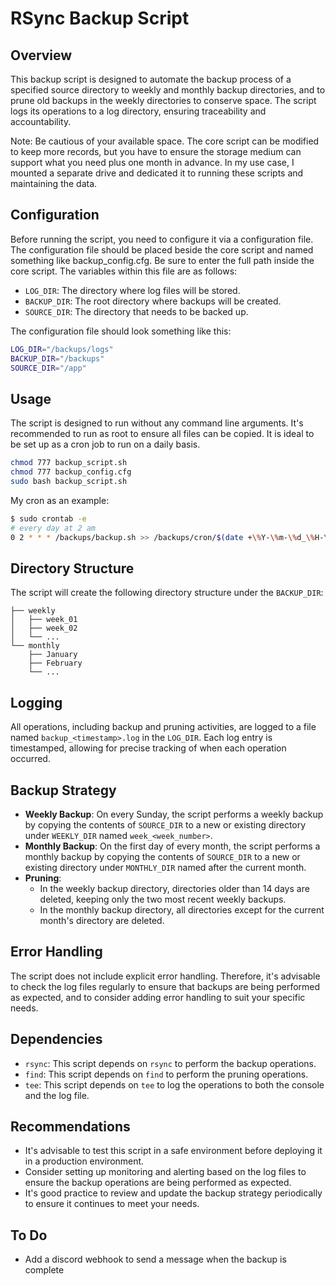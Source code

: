 # RSync Backup Script

## Overview

This backup script is designed to automate the backup process of a specified source directory to weekly and monthly backup directories, and to prune old backups in the weekly directories to conserve space. The script logs its operations to a log directory, ensuring traceability and accountability.

Note: Be cautious of your available space. The core script can be modified to keep more records, but you have to ensure the storage medium can support what you need plus one month in advance. In my use case, I mounted a separate drive and dedicated it to running these scripts and maintaining the data.

## Configuration

Before running the script, you need to configure it via a configuration file. The configuration file should be placed beside the core script and named something like backup_config.cfg. Be sure to enter the full path inside the core script. The variables within this file are as follows:

- `LOG_DIR`: The directory where log files will be stored.
- `BACKUP_DIR`: The root directory where backups will be created.
- `SOURCE_DIR`: The directory that needs to be backed up.

The configuration file should look something like this:

```bash
LOG_DIR="/backups/logs"
BACKUP_DIR="/backups"
SOURCE_DIR="/app"
```

## Usage

The script is designed to run without any command line arguments. It's recommended to run as root to ensure all files can be copied. It is ideal to be set up as a cron job to run on a daily basis.

```bash
chmod 777 backup_script.sh
chmod 777 backup_config.cfg
sudo bash backup_script.sh
```

My cron as an example:
```bash
$ sudo crontab -e
# every day at 2 am
0 2 * * * /backups/backup.sh >> /backups/cron/$(date +\%Y-\%m-\%d_\%H-\%M-\%S).log 2>&1
```

## Directory Structure

The script will create the following directory structure under the `BACKUP_DIR`:

```plaintext
├── weekly
│   ├── week_01
│   ├── week_02
│   └── ...
└── monthly
    ├── January
    ├── February
    └── ...
```

## Logging

All operations, including backup and pruning activities, are logged to a file named `backup_<timestamp>.log` in the `LOG_DIR`. Each log entry is timestamped, allowing for precise tracking of when each operation occurred.

## Backup Strategy

- **Weekly Backup**: On every Sunday, the script performs a weekly backup by copying the contents of `SOURCE_DIR` to a new or existing directory under `WEEKLY_DIR` named `week_<week_number>`.
- **Monthly Backup**: On the first day of every month, the script performs a monthly backup by copying the contents of `SOURCE_DIR` to a new or existing directory under `MONTHLY_DIR` named after the current month.
- **Pruning**: 
  - In the weekly backup directory, directories older than 14 days are deleted, keeping only the two most recent weekly backups.
  - In the monthly backup directory, all directories except for the current month's directory are deleted.

## Error Handling

The script does not include explicit error handling. Therefore, it's advisable to check the log files regularly to ensure that backups are being performed as expected, and to consider adding error handling to suit your specific needs.

## Dependencies

- `rsync`: This script depends on `rsync` to perform the backup operations.
- `find`: This script depends on `find` to perform the pruning operations.
- `tee`: This script depends on `tee` to log the operations to both the console and the log file.

## Recommendations

- It's advisable to test this script in a safe environment before deploying it in a production environment.
- Consider setting up monitoring and alerting based on the log files to ensure the backup operations are being performed as expected.
- It's good practice to review and update the backup strategy periodically to ensure it continues to meet your needs.

## To Do
- Add a discord webhook to send a message when the backup is complete